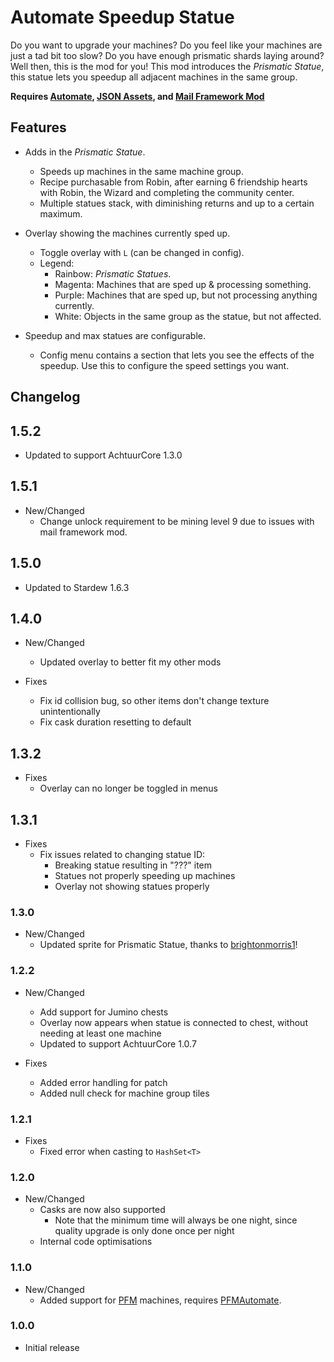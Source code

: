 # Automate Speedup Statue

Do you want to upgrade your machines? Do you feel like your machines are just a tad bit too slow? Do you have enough prismatic shards laying around?
Well then, this is the mod for you! This mod introduces the _Prismatic Statue_, this statue lets you speedup all adjacent machines in the same group.

**Requires [Automate](https://www.nexusmods.com/stardewvalley/mods/1063), [JSON Assets](https://www.nexusmods.com/stardewvalley/mods/1720), and [Mail Framework Mod](https://www.nexusmods.com/stardewvalley/mods/1536)**

## Features

* Adds in the _Prismatic Statue_.
  * Speeds up machines in the same machine group.
  * Recipe purchasable from Robin, after earning 6 friendship hearts with Robin, the Wizard and completing the community center.
  * Multiple statues stack, with diminishing returns and up to a certain maximum.

* Overlay showing the machines currently sped up.
  * Toggle overlay with `L` (can be changed in config).
  * Legend:
    * Rainbow: _Prismatic Statues_.
    * Magenta: Machines that are sped up & processing something.
    * Purple: Machines that are sped up, but not processing anything currently.
    * White: Objects in the same group as the statue, but not affected.

* Speedup and max statues are configurable.
  * Config menu contains a section that lets you see the effects of the speedup. Use this to configure the speed settings you want.

## Changelog

## 1.5.2
* Updated to support AchtuurCore 1.3.0


## 1.5.1
* New/Changed
  * Change unlock requirement to be mining level 9 due to issues with mail framework mod.

## 1.5.0
* Updated to Stardew 1.6.3

## 1.4.0
* New/Changed
  * Updated overlay to better fit my other mods

* Fixes
  * Fix id collision bug, so other items don't change texture unintentionally
  * Fix cask duration resetting to default

## 1.3.2
* Fixes
  * Overlay can no longer be toggled in menus

## 1.3.1
* Fixes
  * Fix issues related to changing statue ID:
    * Breaking statue resulting in "???" item
    * Statues not properly speeding up machines
    * Overlay not showing statues properly

### 1.3.0
* New/Changed
  * Updated sprite for Prismatic Statue, thanks to [brightonmorris1](https://forums.nexusmods.com/index.php?/user/52800236-brightonmorris1/)!

### 1.2.2
* New/Changed
  * Add support for Jumino chests
  * Overlay now appears when statue is connected to chest, without needing at least one machine
  * Updated to support AchtuurCore 1.0.7

* Fixes
    * Added error handling for patch
    * Added null check for machine group tiles

### 1.2.1
* Fixes
  * Fixed error when casting to `HashSet<T>`

### 1.2.0
* New/Changed
  * Casks are now also supported
    * Note that the minimum time will always be one night, since quality upgrade is only done once per night
  * Internal code optimisations

### 1.1.0
* New/Changed
  * Added support for [PFM](https://www.nexusmods.com/stardewvalley/mods/4970) machines, requires [PFMAutomate](https://www.nexusmods.com/stardewvalley/mods/5038).

### 1.0.0

* Initial release


